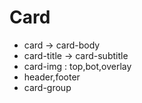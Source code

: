 # Card

- card -> card-body
- card-title -> card-subtitle
- card-img : top,bot,overlay
- header,footer
- card-group
